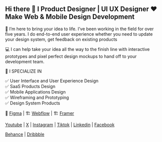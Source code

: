 ## Hi there 👋 I Product Designer | UI UX Designer ❤️ Make Web & Mobile Design Development

🎨 I’m here to bring your idea to life. I’ve been working in the field for over five years. I do end-to-end user experience whether you need to update your design system, get feedback on existing products  

💻 I can help take your idea all the way to the finish line with interactive prototypes and pixel perfect design mockups to hand off to your development team.  

👑 I SPECIALIZE IN   

✅ User Interface and User Experience Design  
✅ SaaS Products Design  
✅ Mobile Applications Design  
✅ Wireframing and Prototyping  
✅ Design System Products

🎨 [Figma](https://www.figma.com/@mahmoudwahieby) |
🏗️ [Webflow](https://www.figma.com/@mahmoudwahieby) |
🏗️ [Framer](https://www.figma.com/@mahmoudwahieby)

[Youtube](https://www.youtube.com/@mahmoudwahieby) |
[X](https://x.com/mahmoudwahieby) |
[Instagram](https://www.instagram.com/mahmoudwahieby/) |
[Tiktok](https://www.tiktok.com/@mahmoudwahieby) |
[Linkedin](https://www.linkedin.com/in/mahmoudwahieby/) |
[Facebook](https://www.facebook.com/MahmoudWahieby)

[Behance](https://www.behance.net/mahmoudwahieby) |
[Dribbble](https://dribbble.com/mahmoudwahieby)
